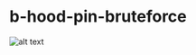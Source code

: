 # b-hood-pin-bruteforce
![alt text](https://github.com/Constantine94/b-hood-pin-bruteforce/blob/main/pin.png)
